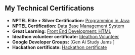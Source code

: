 ## My Technical Certifications

* **NPTEL Elite + Silver Certification:** [Programming in Java](https://github.com/joshitha9333/Certifications/blob/main/Programming%20In%20Java%20nptel%20certificate.pdf)
* **NPTEL Certification:** [Data Base Management System](https://github.com/joshitha9333/Certifications/blob/main/nptel%20certificate.pdf) 
* **Great Learning:** [Front End Development: HTML](https://github.com/joshitha9333/Certifications/blob/main/great%20learning%20frontend%20developement.pdf) 
* **Ideathon volunteer certificate:** [Ideathon Volunteer](https://github.com/joshitha9333/Certifications/blob/main/ideathon%20volunteer%20certificate%20.pdf)
* **Google Developer Groups:** [Gen Ai Study Jams ]
* **Hackathon certificate:** [Hackathon certificate](https://github.com/joshitha9333/Certifications/blob/main/hackhers%20certificate%20.pdf)
